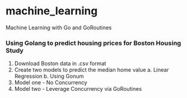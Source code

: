 # machine_learning
Machine Learning with Go and GoRoutines

### Using Golang to predict housing prices for Boston Housing Study
1. Download Boston data in .csv format
2. Create two models to predict the median home value
    a. Linear Regression
    b. Using Gonum
3. Model one - No Concurrency
4. Model two - Leverage Concurrency via GoRoutines

